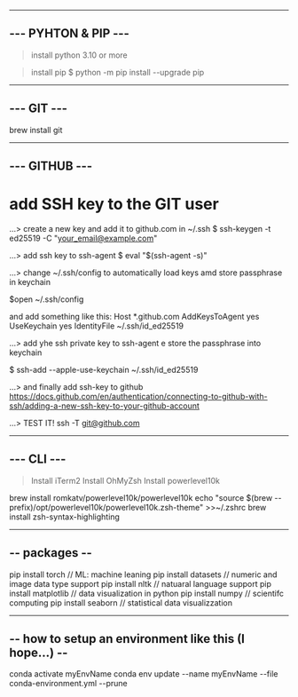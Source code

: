 ---------------------------------------------------------------------
--- PYHTON & PIP ---
---------------------------------------------------------------------
> install python 3.10 or more

> install pip
$ python -m pip install --upgrade pip

---------------------------------------------------------------------
--- GIT ---
---------------------------------------------------------------------
brew install git

---------------------------------------------------------------------
--- GITHUB ---
---------------------------------------------------------------------
# add SSH key to the GIT user

...> create a new key and add it to github.com in ~/.ssh
$ ssh-keygen -t ed25519 -C "your_email@example.com"

...> add ssh key to ssh-agent
$ eval "$(ssh-agent -s)"

...> change ~/.ssh/config to automatically load keys amd store passphrase 
in keychain

$open ~/.ssh/config

and add something like this:
Host *.github.com
  AddKeysToAgent yes
  UseKeychain yes
  IdentityFile ~/.ssh/id_ed25519

...> add yhe ssh private key to ssh-agent e store the passphrase into 
keychain

$ ssh-add --apple-use-keychain ~/.ssh/id_ed25519


...> and finally add ssh-key to github
https://docs.github.com/en/authentication/connecting-to-github-with-ssh/adding-a-new-ssh-key-to-your-github-account

...> TEST IT!
ssh -T git@github.com


---------------------------------------------------------------------
--- CLI ---
---------------------------------------------------------------------
> Install iTerm2
> Install OhMyZsh
> Install powerlevel10k

brew install romkatv/powerlevel10k/powerlevel10k
echo "source $(brew --prefix)/opt/powerlevel10k/powerlevel10k.zsh-theme" >>~/.zshrc
brew install zsh-syntax-highlighting

---------------------------------------------------------------------
-- packages --
---------------------------------------------------------------------
pip install torch   		// ML: machine leaning
pip install datasets 		// numeric and image data type support
pip install nltk		// natuaral language support
pip install matplotlib		// data visualization in python 
pip install numpy		// scientifc computing
pip install seaborn		// statistical data visualizzation

---------------------------------------------------------------------
-- how to setup an environment like this (I hope...) --
---------------------------------------------------------------------
conda activate myEnvName
conda env update --name myEnvName --file conda-environment.yml --prune

